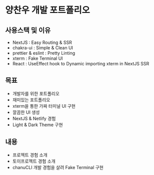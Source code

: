 # 양찬우 개발 포트폴리오

## 사용스택 및 이유

- NextJS : Easy Routing & SSR
- chakra-ui : Simple & Clean UI
- prettier & eslint : Pretty Linting
- xterm : Fake Terminal UI
- React : UseEffect hook to Dynamic importing xterm in NextJS SSR

## 목표

- 개발자를 위한 포트폴리오
- 재미있는 포트폴리오
- xterm을 통한 가짜 터미널 UI 구현
- 깔끔한 UI 생성
- NextJS & Netlify 경험
- Light & Dark Theme 구현

## 내용

- 프로젝트 경험 소개
- 토이프로젝트 경험 소개
- chanuCLI 개발 경험을 살려 Fake Terminal 구현
